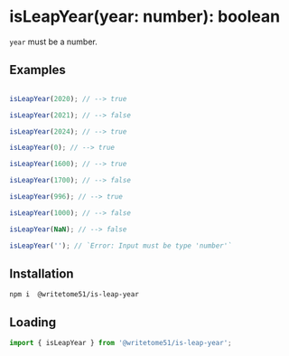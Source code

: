 # isLeapYear(year: number): boolean
 
`year` must be a number.

## Examples
```js

isLeapYear(2020); // --> true

isLeapYear(2021); // --> false

isLeapYear(2024); // --> true

isLeapYear(0); // --> true

isLeapYear(1600); // --> true

isLeapYear(1700); // --> false

isLeapYear(996); // --> true

isLeapYear(1000); // --> false

isLeapYear(NaN); // --> false

isLeapYear(''); // `Error: Input must be type 'number'`
```

## Installation
`npm i  @writetome51/is-leap-year`


## Loading
```js
import { isLeapYear } from '@writetome51/is-leap-year'; 
```
